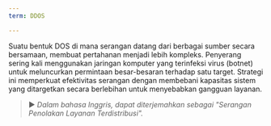 ```yaml
---
term: DDOS

---
```

Suatu bentuk DOS di mana serangan datang dari berbagai sumber secara bersamaan, membuat pertahanan menjadi lebih kompleks. Penyerang sering kali menggunakan jaringan komputer yang terinfeksi virus (botnet) untuk meluncurkan permintaan besar-besaran terhadap satu target. Strategi ini memperkuat efektivitas serangan dengan membebani kapasitas sistem yang ditargetkan secara berlebihan untuk menyebabkan gangguan layanan.

> ► *Dalam bahasa Inggris, dapat diterjemahkan sebagai "Serangan Penolakan Layanan Terdistribusi".*